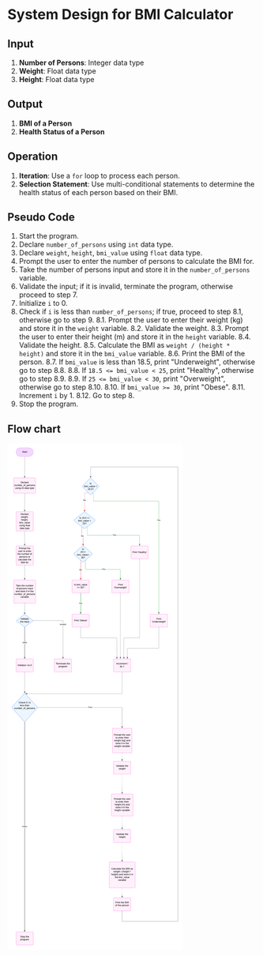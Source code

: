 # System Design for BMI Calculator

## Input
1. **Number of Persons**: Integer data type
2. **Weight**: Float data type
3. **Height**: Float data type

## Output
1. **BMI of a Person**
2. **Health Status of a Person**

## Operation
1. **Iteration**: Use a `for` loop to process each person.
2. **Selection Statement**: Use multi-conditional statements to determine the health status of each person based on their BMI.

## Pseudo Code
1. Start the program.
2. Declare `number_of_persons` using `int` data type.
3. Declare `weight`, `height`, `bmi_value` using `float` data type.
4. Prompt the user to enter the number of persons to calculate the BMI for.
5. Take the number of persons input and store it in the `number_of_persons` variable.
6. Validate the input; if it is invalid, terminate the program, otherwise proceed to step 7.
7. Initialize `i` to 0.
8. Check if `i` is less than `number_of_persons`; if true, proceed to step 8.1, otherwise go to step 9.
    8.1. Prompt the user to enter their weight (kg) and store it in the `weight` variable.
    8.2. Validate the weight.
    8.3. Prompt the user to enter their height (m) and store it in the `height` variable.
    8.4. Validate the height.
    8.5. Calculate the BMI as `weight / (height * height)` and store it in the `bmi_value` variable.
    8.6. Print the BMI of the person.
    8.7. If `bmi_value` is less than 18.5, print "Underweight", otherwise go to step 8.8.
    8.8. If `18.5 <= bmi_value < 25`, print "Healthy", otherwise go to step 8.9.
    8.9. If `25 <= bmi_value < 30`, print "Overweight", otherwise go to step 8.10.
    8.10. If `bmi_value >= 30`, print "Obese".
    8.11. Increment `i` by 1.
    8.12. Go to step 8.
9. Stop the program.

## Flow chart
![BMI Flowchart](BMI_FLOWCHART.png)